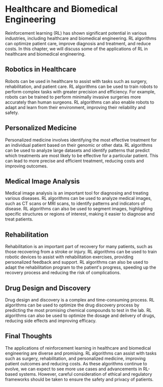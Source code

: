 Healthcare and Biomedical Engineering
================================================================================================================

Reinforcement learning (RL) has shown significant potential in various industries, including healthcare and biomedical engineering. RL algorithms can optimize patient care, improve diagnosis and treatment, and reduce costs. In this chapter, we will discuss some of the applications of RL in healthcare and biomedical engineering.

Robotics in Healthcare
----------------------

Robots can be used in healthcare to assist with tasks such as surgery, rehabilitation, and patient care. RL algorithms can be used to train robots to perform complex tasks with greater precision and efficiency. For example, robots can be trained to perform minimally invasive surgeries more accurately than human surgeons. RL algorithms can also enable robots to adapt and learn from their environment, improving their reliability and safety.

Personalized Medicine
---------------------

Personalized medicine involves identifying the most effective treatment for an individual patient based on their genomic or other data. RL algorithms can be used to analyze large datasets and identify patterns that predict which treatments are most likely to be effective for a particular patient. This can lead to more precise and efficient treatment, reducing costs and improving outcomes.

Medical Image Analysis
----------------------

Medical image analysis is an important tool for diagnosing and treating various diseases. RL algorithms can be used to analyze medical images, such as CT scans or MRI scans, to identify patterns and indicators of disease. RL algorithms can also be used to segment images, highlighting specific structures or regions of interest, making it easier to diagnose and treat patients.

Rehabilitation
--------------

Rehabilitation is an important part of recovery for many patients, such as those recovering from a stroke or injury. RL algorithms can be used to train robotic devices to assist with rehabilitation exercises, providing personalized feedback and support. RL algorithms can also be used to adapt the rehabilitation program to the patient's progress, speeding up the recovery process and reducing the risk of complications.

Drug Design and Discovery
-------------------------

Drug design and discovery is a complex and time-consuming process. RL algorithms can be used to optimize the drug discovery process by predicting the most promising chemical compounds to test in the lab. RL algorithms can also be used to optimize the dosage and delivery of drugs, reducing side effects and improving efficacy.

Final Thoughts
--------------

The applications of reinforcement learning in healthcare and biomedical engineering are diverse and promising. RL algorithms can assist with tasks such as surgery, rehabilitation, and personalized medicine, improving patient outcomes and reducing costs. As these algorithms continue to evolve, we can expect to see more use cases and advancements in RL-based systems. However, careful consideration of ethical and regulatory frameworks should be taken to ensure the safety and privacy of patients.
